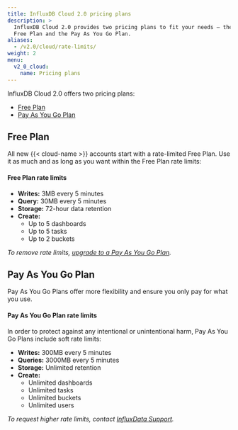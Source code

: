 ```yaml
---
title: InfluxDB Cloud 2.0 pricing plans
description: >
  InfluxDB Cloud 2.0 provides two pricing plans to fit your needs – the rate-limited
  Free Plan and the Pay As You Go Plan.
aliases:
  - /v2.0/cloud/rate-limits/
weight: 2
menu:
  v2_0_cloud:
    name: Pricing plans
---
```


InfluxDB Cloud 2.0 offers two pricing plans:

- [Free Plan](#free-plan)
- [Pay As You Go Plan](#pay-as-you-go-plan)

## Free Plan
All new {{< cloud-name >}} accounts start with a rate-limited Free Plan.
Use it as much and as long as you want within the Free Plan rate limits:

#### Free Plan rate limits
- **Writes:** 3MB every 5 minutes
- **Query:** 30MB every 5 minutes
- **Storage:** 72-hour data retention
- **Create:**
  - Up to 5 dashboards
  - Up to 5 tasks
  - Up to 2 buckets

_To remove rate limits, [upgrade to a Pay As You Go Plan](/v2.0/cloud/account-management/upgrade-to-payg/)._

## Pay As You Go Plan
Pay As You Go Plans offer more flexibility and ensure you only pay for what you use.

#### Pay As You Go Plan rate limits
In order to protect against any intentional or unintentional harm,
Pay As You Go Plans include soft rate limits:

- **Writes:** 300MB every 5 minutes
- **Queries:** 3000MB every 5 minutes
- **Storage:** Unlimited retention
- **Create:**
  - Unlimited dashboards
  - Unlimited tasks
  - Unlimited buckets
  - Unlimited users

_To request higher rate limits, contact [InfluxData Support](mailto:support@influxdata.com)._
